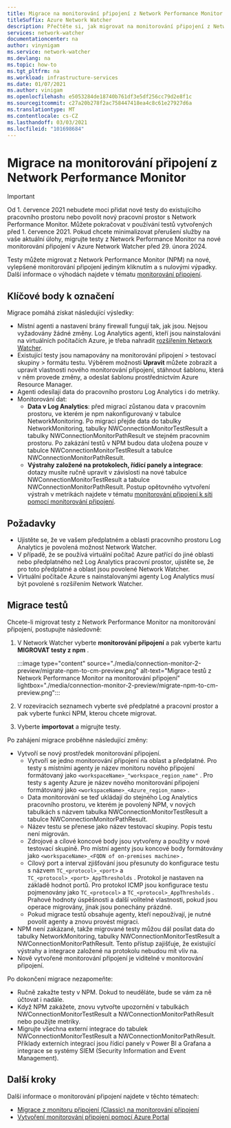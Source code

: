 ```yaml
---
title: Migrace na monitorování připojení z Network Performance Monitor
titleSuffix: Azure Network Watcher
description: Přečtěte si, jak migrovat na monitorování připojení z Network Performance Monitor.
services: network-watcher
documentationcenter: na
author: vinynigam
ms.service: network-watcher
ms.devlang: na
ms.topic: how-to
ms.tgt_pltfrm: na
ms.workload: infrastructure-services
ms.date: 01/07/2021
ms.author: vinigam
ms.openlocfilehash: e5053284de18740b761df3e5df256cc79d2e8f1c
ms.sourcegitcommit: c27a20b278f2ac758447418ea4c8c61e27927d6a
ms.translationtype: MT
ms.contentlocale: cs-CZ
ms.lasthandoff: 03/03/2021
ms.locfileid: "101698684"
---
```

# <a name="migrate-to-connection-monitor-from-network-performance-monitor"></a>Migrace na monitorování připojení z Network Performance Monitor

> [!IMPORTANT]
> Od 1. července 2021 nebudete moci přidat nové testy do existujícího pracovního prostoru nebo povolit nový pracovní prostor s Network Performance Monitor. Můžete pokračovat v používání testů vytvořených před 1. července 2021. Pokud chcete minimalizovat přerušení služby na vaše aktuální úlohy, migrujte testy z Network Performance Monitor na nové monitorování připojení v Azure Network Watcher před 29. února 2024.

Testy můžete migrovat z Network Performance Monitor (NPM) na nové, vylepšené monitorování připojení jediným kliknutím a s nulovými výpadky. Další informace o výhodách najdete v tématu [monitorování připojení](./connection-monitor-overview.md).


## <a name="key-points-to-note"></a>Klíčové body k označení

Migrace pomáhá získat následující výsledky:

* Místní agenti a nastavení brány firewall fungují tak, jak jsou. Nejsou vyžadovány žádné změny. Log Analytics agenti, kteří jsou nainstalováni na virtuálních počítačích Azure, je třeba nahradit [rozšířením Network Watcher](https://docs.microsoft.com/azure/virtual-machines/extensions/network-watcher-windows).
* Existující testy jsou namapovány na monitorování připojení > testovací skupiny > formátu testu. Výběrem možnosti **Upravit** můžete zobrazit a upravit vlastnosti nového monitorování připojení, stáhnout šablonu, která v něm provede změny, a odeslat šablonu prostřednictvím Azure Resource Manager.
* Agenti odesílají data do pracovního prostoru Log Analytics i do metriky.
* Monitorování dat:
   * **Data v Log Analytics**: před migrací zůstanou data v pracovním prostoru, ve kterém je npm nakonfigurovaný v tabulce NetworkMonitoring. Po migraci přejde data do tabulky NetworkMonitoring, tabulky NWConnectionMonitorTestResult a tabulky NWConnectionMonitorPathResult ve stejném pracovním prostoru. Po zakázání testů v NPM budou data uložena pouze v tabulce NWConnectionMonitorTestResult a tabulce NWConnectionMonitorPathResult.
   * **Výstrahy založené na protokolech, řídicí panely a integrace**: dotazy musíte ručně upravit v závislosti na nové tabulce NWConnectionMonitorTestResult a tabulce NWConnectionMonitorPathResult. Postup opětovného vytvoření výstrah v metrikách najdete v tématu [monitorování připojení k síti pomocí monitorování připojení](./connection-monitor-overview.md#metrics-in-azure-monitor).
    
## <a name="prerequisites"></a>Požadavky

* Ujistěte se, že ve vašem předplatném a oblasti pracovního prostoru Log Analytics je povolená možnost Network Watcher. 
* V případě, že se používá virtuální počítač Azure patřící do jiné oblasti nebo předplatného než Log Analytics pracovní prostor, ujistěte se, že pro toto předplatné a oblast jsou povolené Network Watcher.   
* Virtuální počítače Azure s nainstalovanými agenty Log Analytics musí být povolené s rozšířením Network Watcher.

## <a name="migrate-the-tests"></a>Migrace testů

Chcete-li migrovat testy z Network Performance Monitor na monitorování připojení, postupujte následovně:

1. V Network Watcher vyberte **monitorování připojení** a pak vyberte kartu **MIGROVAT testy z npm** . 

    :::image type="content" source="./media/connection-monitor-2-preview/migrate-npm-to-cm-preview.png" alt-text="Migrace testů z Network Performance Monitor na monitorování připojení" lightbox="./media/connection-monitor-2-preview/migrate-npm-to-cm-preview.png":::
    
1. V rozevíracích seznamech vyberte své předplatné a pracovní prostor a pak vyberte funkci NPM, kterou chcete migrovat. 
1. Vyberte **importovat** a migrujte testy.

Po zahájení migrace proběhne následující změny: 
* Vytvoří se nový prostředek monitorování připojení.
   * Vytvoří se jedno monitorování připojení na oblast a předplatné. Pro testy s místními agenty je název monitoru nového připojení formátovaný jako `<workspaceName>_"workspace_region_name"` . Pro testy s agenty Azure je název nového monitorování připojení formátovaný jako `<workspaceName>_<Azure_region_name>` .
   * Data monitorování se teď ukládají do stejného Log Analytics pracovního prostoru, ve kterém je povolený NPM, v nových tabulkách s názvem tabulka NWConnectionMonitorTestResult a tabulce NWConnectionMonitorPathResult. 
   * Název testu se přenese jako název testovací skupiny. Popis testu není migrován.
   * Zdrojové a cílové koncové body jsou vytvořeny a použity v nové testovací skupině. Pro místní agenty jsou koncové body formátovány jako `<workspaceName>_<FQDN of on-premises machine>` .
   * Cílový port a interval zjišťování jsou přesunuty do konfigurace testu s názvem `TC_<protocol>_<port>` a `TC_<protocol>_<port>_AppThresholds` . Protokol je nastaven na základě hodnot portů. Pro protokol ICMP jsou konfigurace testu pojmenovány jako `TC_<protocol>` a `TC_<protocol>_AppThresholds` . Prahové hodnoty úspěšnosti a další volitelné vlastnosti, pokud jsou operace migrovány, jinak jsou ponechány prázdné.
   * Pokud migrace testů obsahuje agenty, kteří nepoužívají, je nutné povolit agenty a znovu provést migraci.
* NPM není zakázané, takže migrované testy můžou dál posílat data do tabulky NetworkMonitoring, tabulky NWConnectionMonitorTestResult a NWConnectionMonitorPathResult. Tento přístup zajišťuje, že existující výstrahy a integrace založené na protokolu nebudou mít vliv na.
* Nově vytvořené monitorování připojení je viditelné v monitorování připojení.

Po dokončení migrace nezapomeňte:
* Ručně zakažte testy v NPM. Dokud to neuděláte, bude se vám za ně účtovat i nadále. 
* Když NPM zakážete, znovu vytvořte upozornění v tabulkách NWConnectionMonitorTestResult a NWConnectionMonitorPathResult nebo použijte metriky. 
* Migrujte všechna externí integrace do tabulek NWConnectionMonitorTestResult a NWConnectionMonitorPathResult. Příklady externích integrací jsou řídicí panely v Power BI a Grafana a integrace se systémy SIEM (Security Information and Event Management).


## <a name="next-steps"></a>Další kroky

Další informace o monitorování připojení najdete v těchto tématech:
* [Migrace z monitoru připojení (Classic) na monitorování připojení](./migrate-to-connection-monitor-from-connection-monitor-classic.md)
* [Vytvoření monitorování připojení pomocí Azure Portal](./connection-monitor-create-using-portal.md)
